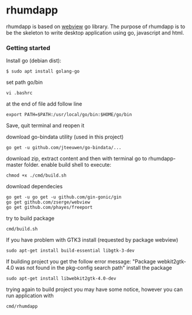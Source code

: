 # rhumdapp

rhumdapp is based on [webview](https://github.com/zserge/webview) go library.
The purpose of rhumdapp is to be the skeleton to write desktop application using go, javascript and html.

### Getting started

Install go (debian dist):
```
$ sudo apt install golang-go
```

set path go/bin
```
vi .bashrc
```
at the end of file add follow line
```
export PATH=$PATH:/usr/local/go/bin:$HOME/go/bin
```
Save, quit terminal and reopen it

download go-bindata utility (used in this project)
```
go get -u github.com/jteeuwen/go-bindata/...
```


download zip, extract content and then with terminal go to rhumdapp-master folder.
enable build shell to execute:

```
chmod +x ./cmd/build.sh
```

download dependecies
```
go get -u go get -u github.com/gin-gonic/gin
go get github.com/zserge/webview
go get github.com/phayes/freeport
```

try to build package
```
cmd/build.sh
```

If you have problem with GTK3 install (requested by package webview)
```
sudo apt-get install build-essential libgtk-3-dev
```
If building project you get the follow error message: "Package webkit2gtk-4.0 was not found in the pkg-config search path" install the package
```
sudo apt-get install libwebkit2gtk-4.0-dev
```
trying again to build project you may have some notice, however you can run application with
```
cmd/rhumdapp
``` 